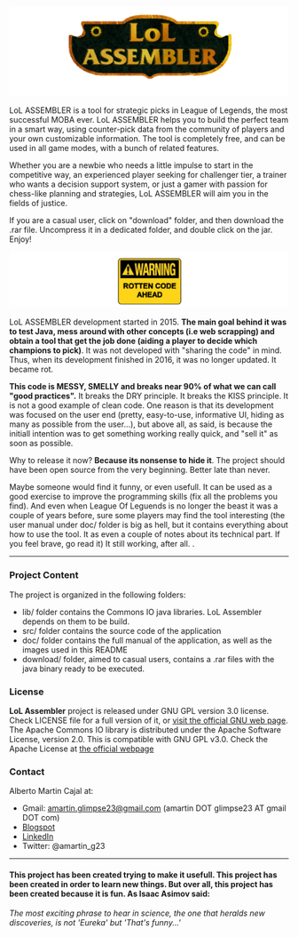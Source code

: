 <!--- PROJECT LOGO -->
![project_logo](https://github.com/amcajal/lol_assembler/blob/master/doc/media/lol_assembler_logo.png)

<!--- PROJECT SUMMARY/OVERVIEW -->
LoL ASSEMBLER is a tool for strategic picks in League of Legends, the most successful MOBA ever. LoL ASSEMBLER helps you to build the perfect team in a smart way, using counter-pick data from the community of players and your own customizable information. The tool is completely free, and can be used in all game modes, with a bunch of related features.

Whether you are a newbie who needs a little impulse to start in the competitive way, an experienced player seeking for challenger tier, a trainer who wants a decision support system, or just a gamer with passion for chess-like planning and strategies, LoL ASSEMBLER will aim you in the fields of justice.

If you are a casual user, click on "download" folder, and then download the .rar file. Uncompress it in a dedicated folder, and double click on the jar. Enjoy!

![rotten_sign](https://github.com/amcajal/lol_assembler/blob/master/doc/media/rotten_code_sign.png)

LoL ASSEMBLER development started in 2015. **The main goal behind it was to test Java, mess around with other concepts (i.e web scrapping) and obtain a tool that get the job done (aiding a player to decide which champions to pick)**. It was not developed with "sharing the code" in mind. Thus, when its development finished in 2016, it was no longer updated. It became rot.

**This code is MESSY, SMELLY and breaks near 90% of what we can call "good practices".** It breaks the DRY principle. It breaks the KISS principle. It is not a good example of clean code. One reason is that its development was focused on the user end (pretty, easy-to-use, informative UI, hiding as many as possible from the user...), but above all, as said, is because the initiall intention was to get something working really quick, and "sell it" as soon as possible.

Why to release it now? **Because its nonsense to hide it**. The project should have been open source from the very beginning. Better late than never.

Maybe someone would find it funny, or even usefull. It can be used as a good exercise to improve the programming skills (fix all the problems you find). And even when League Of Leguends is no longer the beast it was a couple of years before, sure some players may find the tool interesting (the user manual under doc/ folder is big as hell, but it contains everything about how to use the tool. It as even a couple of notes about its technical part. If you feel brave, go read it) It still working, after all.
.

---

### Project Content
The project is organized in the following folders:
- lib/ folder contains the Commons IO java libraries. LoL Assembler depends on them to be build.
- src/ folder contains the source code of the application
- doc/ folder contains the full manual of the application, as well as the images used in this README
- download/ folder, aimed to casual users, contains a .rar files with the java binary ready to be executed.


### License
**LoL Assembler** project is released under GNU GPL version 3.0 license. Check LICENSE file for a full version of it, or [visit the official GNU web page](https://www.gnu.org/licenses/gpl-3.0.html).
The Apache Commons IO library is distributed under the Apache Software License, version 2.0. This is compatible with GNU GPL v3.0. Check the Apache License at [the official webpage](http://www.apache.org/licenses/LICENSE-2.0.txt)


### Contact
Alberto Martin Cajal at:
 
- Gmail: amartin.glimpse23@gmail.com (amartin DOT glimpse23 AT gmail DOT com)
- [Blogspot](http://glimpse-23.blogspot.com.es/)
- [LinkedIn](https://es.linkedin.com/in/alberto-martin-cajal-b0a63379)
- Twitter: @amartin_g23

---

#### This project has been created trying to make it usefull. This project has been created in order to learn new things. But over all, this project has been created because it is fun. As Isaac Asimov said:

*The most exciting phrase to hear in science, the one that heralds new discoveries, is not 'Eureka' but 'That's funny...'*
